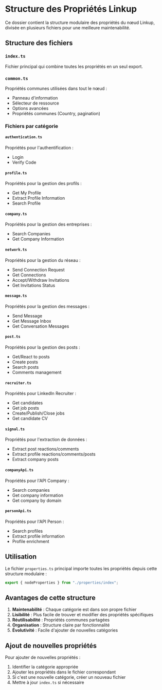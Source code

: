 # Structure des Propriétés Linkup

Ce dossier contient la structure modulaire des propriétés du nœud Linkup, divisée en plusieurs fichiers pour une meilleure maintenabilité.

## Structure des fichiers

### `index.ts`
Fichier principal qui combine toutes les propriétés en un seul export.

### `common.ts`
Propriétés communes utilisées dans tout le nœud :
- Panneau d'information
- Sélecteur de ressource
- Options avancées
- Propriétés communes (Country, pagination)

### Fichiers par catégorie

#### `authentication.ts`
Propriétés pour l'authentification :
- Login
- Verify Code

#### `profile.ts`
Propriétés pour la gestion des profils :
- Get My Profile
- Extract Profile Information
- Search Profile

#### `company.ts`
Propriétés pour la gestion des entreprises :
- Search Companies
- Get Company Information

#### `network.ts`
Propriétés pour la gestion du réseau :
- Send Connection Request
- Get Connections
- Accept/Withdraw Invitations
- Get Invitations Status

#### `message.ts`
Propriétés pour la gestion des messages :
- Send Message
- Get Message Inbox
- Get Conversation Messages

#### `post.ts`
Propriétés pour la gestion des posts :
- Get/React to posts
- Create posts
- Search posts
- Comments management

#### `recruiter.ts`
Propriétés pour LinkedIn Recruiter :
- Get candidates
- Get job posts
- Create/Publish/Close jobs
- Get candidate CV

#### `signal.ts`
Propriétés pour l'extraction de données :
- Extract post reactions/comments
- Extract profile reactions/comments/posts
- Extract company posts

#### `companyApi.ts`
Propriétés pour l'API Company :
- Search companies
- Get company information
- Get company by domain

#### `personApi.ts`
Propriétés pour l'API Person :
- Search profiles
- Extract profile information
- Profile enrichment

## Utilisation

Le fichier `properties.ts` principal importe toutes les propriétés depuis cette structure modulaire :

```typescript
export { nodeProperties } from "./properties/index";
```

## Avantages de cette structure

1. **Maintenabilité** : Chaque catégorie est dans son propre fichier
2. **Lisibilité** : Plus facile de trouver et modifier des propriétés spécifiques
3. **Réutilisabilité** : Propriétés communes partagées
4. **Organisation** : Structure claire par fonctionnalité
5. **Évolutivité** : Facile d'ajouter de nouvelles catégories

## Ajout de nouvelles propriétés

Pour ajouter de nouvelles propriétés :

1. Identifier la catégorie appropriée
2. Ajouter les propriétés dans le fichier correspondant
3. Si c'est une nouvelle catégorie, créer un nouveau fichier
4. Mettre à jour `index.ts` si nécessaire 